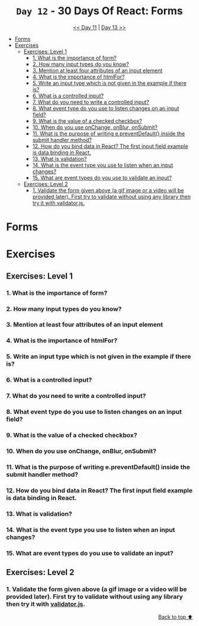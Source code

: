 <div align="center">

<h1> <code>Day 12</code> - 30 Days Of React: Forms</h1>

[<< Day 11](../day-11/README.md) | [Day 13 >>](../day-13/README.md)

</div>

- [Forms](#forms)
- [Exercises](#exercises)
  - [Exercises: Level 1](#exercises-level-1)
    - [1. What is the importance of form?](#1-what-is-the-importance-of-form)
    - [2. How many input types do you know?](#2-how-many-input-types-do-you-know)
    - [3. Mention at least four attributes of an input element](#3-mention-at-least-four-attributes-of-an-input-element)
    - [4. What is the importance of htmlFor?](#4-what-is-the-importance-of-htmlfor)
    - [5. Write an input type which is not given in the example if there is?](#5-write-an-input-type-which-is-not-given-in-the-example-if-there-is)
    - [6. What is a controlled input?](#6-what-is-a-controlled-input)
    - [7. What do you need to write a controlled input?](#7-what-do-you-need-to-write-a-controlled-input)
    - [8. What event type do you use to listen changes on an input field?](#8-what-event-type-do-you-use-to-listen-changes-on-an-input-field)
    - [9. What is the value of a checked checkbox?](#9-what-is-the-value-of-a-checked-checkbox)
    - [10. When do you use onChange, onBlur, onSubmit?](#10-when-do-you-use-onchange-onblur-onsubmit)
    - [11. What is the purpose of writing e.preventDefault() inside the submit handler method?](#11-what-is-the-purpose-of-writing-epreventdefault-inside-the-submit-handler-method)
    - [12. How do you bind data in React? The first input field example is data binding in React.](#12-how-do-you-bind-data-in-react-the-first-input-field-example-is-data-binding-in-react)
    - [13. What is validation?](#13-what-is-validation)
    - [14. What is the event type you use to listen when an input changes?](#14-what-is-the-event-type-you-use-to-listen-when-an-input-changes)
    - [15. What are event types do you use to validate an input?](#15-what-are-event-types-do-you-use-to-validate-an-input)
  - [Exercises: Level 2](#exercises-level-2)
    - [1. Validate the form given above (a gif image or a video will be provided later). First try to validate without using any library then try it with validator.js.](#1-validate-the-form-given-above-a-gif-image-or-a-video-will-be-provided-later-first-try-to-validate-without-using-any-library-then-try-it-with-validatorjs)

# Forms

# Exercises

## Exercises: Level 1

### 1. What is the importance of form?

### 2. How many input types do you know?

### 3. Mention at least four attributes of an input element

### 4. What is the importance of htmlFor?

### 5. Write an input type which is not given in the example if there is?

### 6. What is a controlled input?

### 7. What do you need to write a controlled input?

### 8. What event type do you use to listen changes on an input field?

### 9. What is the value of a checked checkbox?

### 10. When do you use onChange, onBlur, onSubmit?

### 11. What is the purpose of writing e.preventDefault() inside the submit handler method?

### 12. How do you bind data in React? The first input field example is data binding in React.

### 13. What is validation?

### 14. What is the event type you use to listen when an input changes?

### 15. What are event types do you use to validate an input?

## Exercises: Level 2

### 1. Validate the form given above (a gif image or a video will be provided later). First try to validate without using any library then try it with [validator.js](https://www.npmjs.com/package/validator).

<div align="right">

[Back to top ⬆️](#top)

</div>

